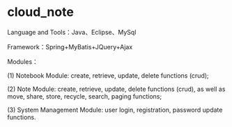 # cloud_note

Language and Tools：Java、Eclipse、MySql

Framework：Spring+MyBatis+JQuery+Ajax

Modules：

(1) Notebook Module: create, retrieve, update, delete functions (crud);

(2) Note Module: create, retrieve, update, delete functions (crud), as well as move, share, store, recycle, search, paging functions;

(3) System Management Module: user login, registration, password update functions.

